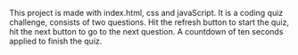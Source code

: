 This project is made with index.html, css and javaScript. It is a coding quiz challenge, consists of two questions. 
Hit the refresh button to start the quiz, hit the next button to go to the next question. A countdown of ten seconds applied to finish the quiz. 